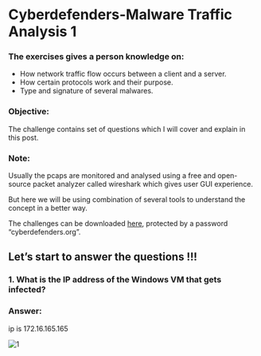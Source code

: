 # Cyberdefenders-Malware Traffic Analysis 1

### The exercises gives a person knowledge on:

- How network traffic flow occurs between a client and a server.
- How certain protocols work and their purpose.
- Type and signature of several malwares.

### Objective:
The challenge contains set of questions which I will cover and explain in this post.

### Note:
Usually the pcaps are monitored and analysed using a free and open-source packet analyzer called wireshark which gives user GUI experience.

But here we will be using combination of several tools to understand the concept in a better way.

The challenges can be downloaded [here](https://cyberdefenders.org/blueteam-ctf-challenges/?search_query=malware), protected by a password “cyberdefenders.org”.

## Let’s start to answer the questions !!!
### 1. What is the IP address of the Windows VM that gets infected?
### Answer: 
ip is 172.16.165.165

![1](https://github.com/user-attachments/assets/2cb88e87-3c89-49bb-b7fe-0866fe16f15e)




